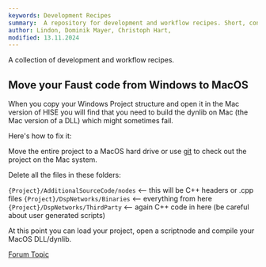 ```yaml
---
keywords: Development Recipes
summary:  A repository for development and workflow recipes. Short, concise, bullet point.
author: Lindon, Dominik Mayer, Christoph Hart, 
modified: 13.11.2024
---
```

A collection of development and workflow recipes.

## Move your Faust code from Windows to MacOS

When you copy your Windows Project structure and open it in the Mac version of HISE you will find that you need to build the dynlib on Mac (the Mac version of a DLL) which might sometimes fail.

Here's how to fix it:

Move the entire project to a MacOS hard drive or use [git](/glossary/git) to check out the project on the Mac system.

Delete all the files in these folders:

`{Project}/AdditionalSourceCode/nodes` <-- this will be C++ headers or .cpp files
`{Project}/DspNetworks/Binaries` <— everything from here 
`{Project}/DspNetworks/ThirdParty` <-- again C++ code in here (be careful about user generated scripts)

At this point you can load your project, open a scriptnode and compile your MacOS DLL/dynlib.

[Forum Topic](https://forum.hise.audio/topic/11034/are-you-having-problems-compiling-your-faust-code-moving-from-windows-to-macos)


